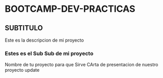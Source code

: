 # BOOTCAMP-DEV-PRACTICAS
## SUBTITULO

Este es la descripcion de mi proyecto

### Estes es el Sub Sub de mi proyecto

Nombre de tu proyecto
para que Sirve
CArta de presentacion de nuestro proyecto 
update
